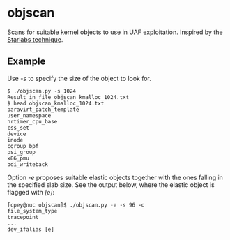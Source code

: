 # objscan

Scans for suitable kernel objects to use in UAF exploitation. Inspired by the
[Starlabs technique](https://www.starlabs.sg/blog/2022/06-io_uring-new-code-new-bugs-and-a-new-exploit-technique/).

## Example

Use *-s* to specify the size of the object to look for.

~~~
$ ./objscan.py -s 1024
Result in file objscan_kmalloc_1024.txt
$ head objscan_kmalloc_1024.txt
paravirt_patch_template
user_namespace
hrtimer_cpu_base
css_set
device
inode
cgroup_bpf
psi_group
x86_pmu
bdi_writeback
~~~

Option *-e* proposes suitable elastic objects together with the ones falling in
the specified slab size. See the output below, where the elastic object is
flagged with *[e]*:

~~~
[cpey@nuc objscan]$ ./objscan.py -e -s 96 -o
file_system_type
tracepoint
...
dev_ifalias [e]
~~~
